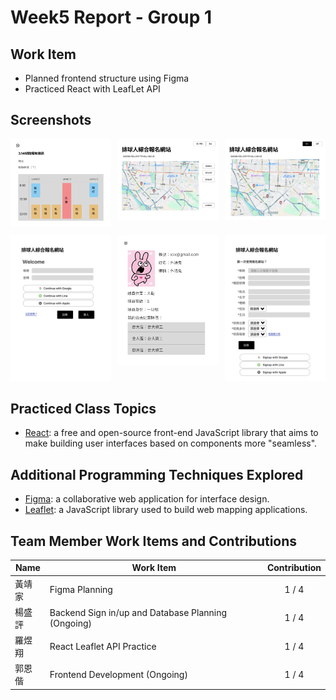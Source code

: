 # Week5 Report - Group 1

## Work Item

* Planned frontend structure using Figma
* Practiced React with LeafLet API

## Screenshots

<div style="display: grid; grid-template-columns: repeat(3, 1fr); gap: 10px;">
  <div style="grid-row: 1; grid-column: 1;">
    <img src="./screenshots/court%20info.png" style="width: 100%; height: auto; object-fit: contain;">
  </div>
  <div style="grid-row: 1; grid-column: 2;">
    <img src="./screenshots/First%20page.png" style="width: 100%; height: auto; object-fit: contain;">
  </div>
  <div style="grid-row: 1; grid-column: 3;">
    <img src="./screenshots/Landing%20page.png" style="width: 100%; height: auto; object-fit: contain;">
  </div>
  <div style="grid-row: 2; grid-column: 1;">
    <img src="./screenshots/Login%20Page.png" style="width: 100%; height: auto; object-fit: contain;">
  </div>
  <div style="grid-row: 2; grid-column: 2;">
    <img src="./screenshots/profile.png" style="width: 100%; height: auto; object-fit: contain;">
  </div>
  <div style="grid-row: 2; grid-column: 3;">
    <img src="./screenshots/Signup%20Page.png" style="width: 100%; height: auto; object-fit: contain;">
  </div>
</div>

## Practiced Class Topics

* [React](https://react.dev/): a free and open-source front-end JavaScript library that aims to make building user interfaces based on components more "seamless".

## Additional Programming Techniques Explored

* [Figma](https://www.figma.com/): a collaborative web application for interface design.
* [Leaflet](https://www.figma.com/): a JavaScript library used to build web mapping applications.

## Team Member Work Items and Contributions

| Name  | Work Item                                          | Contribution           |
|-------|----------------------------------------------------|:----------------------:|
| 黃靖家 | Figma Planning                                     | <center>1 / 4</center> |
| 楊盛評 | Backend Sign in/up and Database Planning (Ongoing) | <center>1 / 4</center> |
| 羅煜翔 | React Leaflet API Practice                         | <center>1 / 4</center> |
| 郭恩偕 | Frontend Development (Ongoing)                     | <center>1 / 4</center> |



